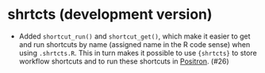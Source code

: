 # shrtcts (development version)

* Added `shortcut_run()` and `shortcut_get()`, which make it easier to get and
  run shortcuts by name (assigned name in the R code sense) when using
  `.shrtcts.R`. This in turn makes it possible to use `{shrtcts}` to store
  workflow shortcuts and to run these shortcuts in
  [Positron](https://positron.posit.co/). (#26)

